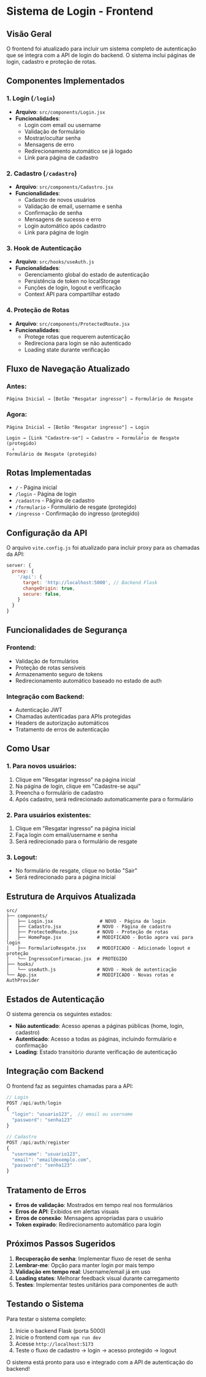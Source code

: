 # Sistema de Login - Frontend

## Visão Geral

O frontend foi atualizado para incluir um sistema completo de autenticação que se integra com a API de login do backend. O sistema inclui páginas de login, cadastro e proteção de rotas.

## Componentes Implementados

### 1. Login (`/login`)
- **Arquivo**: `src/components/Login.jsx`
- **Funcionalidades**:
  - Login com email ou username
  - Validação de formulário
  - Mostrar/ocultar senha
  - Mensagens de erro
  - Redirecionamento automático se já logado
  - Link para página de cadastro

### 2. Cadastro (`/cadastro`)
- **Arquivo**: `src/components/Cadastro.jsx`
- **Funcionalidades**:
  - Cadastro de novos usuários
  - Validação de email, username e senha
  - Confirmação de senha
  - Mensagens de sucesso e erro
  - Login automático após cadastro
  - Link para página de login

### 3. Hook de Autenticação
- **Arquivo**: `src/hooks/useAuth.js`
- **Funcionalidades**:
  - Gerenciamento global do estado de autenticação
  - Persistência de token no localStorage
  - Funções de login, logout e verificação
  - Context API para compartilhar estado

### 4. Proteção de Rotas
- **Arquivo**: `src/components/ProtectedRoute.jsx`
- **Funcionalidades**:
  - Protege rotas que requerem autenticação
  - Redireciona para login se não autenticado
  - Loading state durante verificação

## Fluxo de Navegação Atualizado

### Antes:
```
Página Inicial → [Botão "Resgatar ingresso"] → Formulário de Resgate
```

### Agora:
```
Página Inicial → [Botão "Resgatar ingresso"] → Login
                                                 ↓
Login → [Link "Cadastre-se"] → Cadastro → Formulário de Resgate (protegido)
  ↓
Formulário de Resgate (protegido)
```

## Rotas Implementadas

- `/` - Página inicial
- `/login` - Página de login
- `/cadastro` - Página de cadastro
- `/formulario` - Formulário de resgate (protegido)
- `/ingresso` - Confirmação do ingresso (protegido)

## Configuração da API

O arquivo `vite.config.js` foi atualizado para incluir proxy para as chamadas da API:

```javascript
server: {
  proxy: {
    '/api': {
      target: 'http://localhost:5000', // Backend Flask
      changeOrigin: true,
      secure: false,
    }
  }
}
```

## Funcionalidades de Segurança

### Frontend:
- Validação de formulários
- Proteção de rotas sensíveis
- Armazenamento seguro de tokens
- Redirecionamento automático baseado no estado de auth

### Integração com Backend:
- Autenticação JWT
- Chamadas autenticadas para APIs protegidas
- Headers de autorização automáticos
- Tratamento de erros de autenticação

## Como Usar

### 1. Para novos usuários:
1. Clique em "Resgatar ingresso" na página inicial
2. Na página de login, clique em "Cadastre-se aqui"
3. Preencha o formulário de cadastro
4. Após cadastro, será redirecionado automaticamente para o formulário

### 2. Para usuários existentes:
1. Clique em "Resgatar ingresso" na página inicial
2. Faça login com email/username e senha
3. Será redirecionado para o formulário de resgate

### 3. Logout:
- No formulário de resgate, clique no botão "Sair"
- Será redirecionado para a página inicial

## Estrutura de Arquivos Atualizada

```
src/
├── components/
│   ├── Login.jsx                 # NOVO - Página de login
│   ├── Cadastro.jsx             # NOVO - Página de cadastro
│   ├── ProtectedRoute.jsx       # NOVO - Proteção de rotas
│   ├── HomePage.jsx             # MODIFICADO - Botão agora vai para login
│   ├── FormularioResgate.jsx    # MODIFICADO - Adicionado logout e proteção
│   └── IngressoConfirmacao.jsx  # PROTEGIDO
├── hooks/
│   └── useAuth.js               # NOVO - Hook de autenticação
└── App.jsx                      # MODIFICADO - Novas rotas e AuthProvider
```

## Estados de Autenticação

O sistema gerencia os seguintes estados:

- **Não autenticado**: Acesso apenas a páginas públicas (home, login, cadastro)
- **Autenticado**: Acesso a todas as páginas, incluindo formulário e confirmação
- **Loading**: Estado transitório durante verificação de autenticação

## Integração com Backend

O frontend faz as seguintes chamadas para a API:

```javascript
// Login
POST /api/auth/login
{
  "login": "usuario123",  // email ou username
  "password": "senha123"
}

// Cadastro
POST /api/auth/register
{
  "username": "usuario123",
  "email": "email@exemplo.com",
  "password": "senha123"
}
```

## Tratamento de Erros

- **Erros de validação**: Mostrados em tempo real nos formulários
- **Erros de API**: Exibidos em alertas visuais
- **Erros de conexão**: Mensagens apropriadas para o usuário
- **Token expirado**: Redirecionamento automático para login

## Próximos Passos Sugeridos

1. **Recuperação de senha**: Implementar fluxo de reset de senha
2. **Lembrar-me**: Opção para manter login por mais tempo
3. **Validação em tempo real**: Username/email já em uso
4. **Loading states**: Melhorar feedback visual durante carregamento
5. **Testes**: Implementar testes unitários para componentes de auth

## Testando o Sistema

Para testar o sistema completo:

1. Inicie o backend Flask (porta 5000)
2. Inicie o frontend com `npm run dev`
3. Acesse `http://localhost:5173`
4. Teste o fluxo de cadastro → login → acesso protegido → logout

O sistema está pronto para uso e integrado com a API de autenticação do backend!